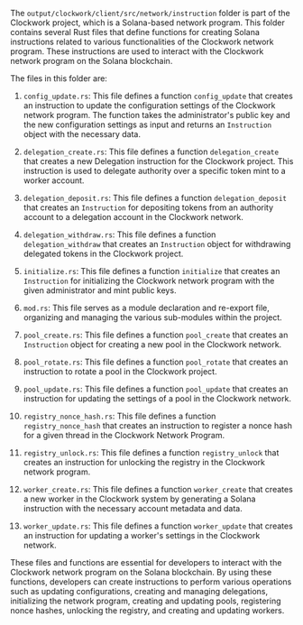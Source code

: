 The `output/clockwork/client/src/network/instruction` folder is part of the Clockwork project, which is a Solana-based network program. This folder contains several Rust files that define functions for creating Solana instructions related to various functionalities of the Clockwork network program. These instructions are used to interact with the Clockwork network program on the Solana blockchain.

The files in this folder are:

1. `config_update.rs`: This file defines a function `config_update` that creates an instruction to update the configuration settings of the Clockwork network program. The function takes the administrator's public key and the new configuration settings as input and returns an `Instruction` object with the necessary data.

2. `delegation_create.rs`: This file defines a function `delegation_create` that creates a new Delegation instruction for the Clockwork project. This instruction is used to delegate authority over a specific token mint to a worker account.

3. `delegation_deposit.rs`: This file defines a function `delegation_deposit` that creates an `Instruction` for depositing tokens from an authority account to a delegation account in the Clockwork network.

4. `delegation_withdraw.rs`: This file defines a function `delegation_withdraw` that creates an `Instruction` object for withdrawing delegated tokens in the Clockwork project.

5. `initialize.rs`: This file defines a function `initialize` that creates an `Instruction` for initializing the Clockwork network program with the given administrator and mint public keys.

6. `mod.rs`: This file serves as a module declaration and re-export file, organizing and managing the various sub-modules within the project.

7. `pool_create.rs`: This file defines a function `pool_create` that creates an `Instruction` object for creating a new pool in the Clockwork network.

8. `pool_rotate.rs`: This file defines a function `pool_rotate` that creates an instruction to rotate a pool in the Clockwork project.

9. `pool_update.rs`: This file defines a function `pool_update` that creates an instruction for updating the settings of a pool in the Clockwork network.

10. `registry_nonce_hash.rs`: This file defines a function `registry_nonce_hash` that creates an instruction to register a nonce hash for a given thread in the Clockwork Network Program.

11. `registry_unlock.rs`: This file defines a function `registry_unlock` that creates an instruction for unlocking the registry in the Clockwork network program.

12. `worker_create.rs`: This file defines a function `worker_create` that creates a new worker in the Clockwork system by generating a Solana instruction with the necessary account metadata and data.

13. `worker_update.rs`: This file defines a function `worker_update` that creates an instruction for updating a worker's settings in the Clockwork network.

These files and functions are essential for developers to interact with the Clockwork network program on the Solana blockchain. By using these functions, developers can create instructions to perform various operations such as updating configurations, creating and managing delegations, initializing the network program, creating and updating pools, registering nonce hashes, unlocking the registry, and creating and updating workers.

